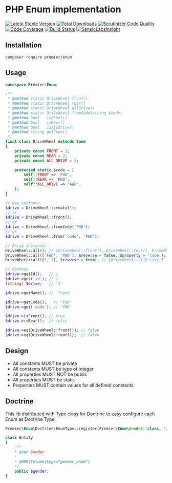 # PHP Enum implementation

[![Latest Stable Version](https://poser.pugx.org/premier/enum/v/stable)](https://packagist.org/packages/premier/enum)
[![Total Downloads](https://poser.pugx.org/premier/enum/downloads)](https://packagist.org/packages/premier/enum)
[![Scrutinizer Code Quality](https://scrutinizer-ci.com/g/grachevko/Enum/badges/quality-score.png?b=master)](https://scrutinizer-ci.com/g/grachevko/Enum/?branch=master)
[![Code Coverage](https://scrutinizer-ci.com/g/grachevko/Enum/badges/coverage.png?b=master)](https://scrutinizer-ci.com/g/grachevko/Enum/?branch=master)
[![Build Status](https://scrutinizer-ci.com/g/grachevko/Enum/badges/build.png?b=master)](https://scrutinizer-ci.com/g/grachevko/Enum/build-status/master)
[![SensioLabsInsight](https://insight.sensiolabs.com/projects/9bc0fe1b-8b10-44b9-9a71-5819ce7ccaef/big.png)](https://insight.sensiolabs.com/projects/9bc0fe1b-8b10-44b9-9a71-5819ce7ccaef)

## Installation

```
composer require premier/enum
```

## Usage

```php
namespace Premier\Enum;

/**
 * @method static DriveWheel front()
 * @method static DriveWheel rear()
 * @method static DriveWheel allDrive()
 * @method static DriveWheel fromCode(string $code)
 * @method bool   isFront()
 * @method bool   isRear()
 * @method bool   isAllDrive()
 * @method string getCode()
 */
final class DriveWheel extends Enum
{
    private const FRONT = 1;
    private const REAR = 2;
    private const ALL_DRIVE = 3;

    protected static $code = [
        self::FRONT => 'FWD',
        self::REAR => 'RWD',
        self::ALL_DRIVE => 'AWD',
    ];
}

// New instance
$drive = DriveWheel::create(1);
// or
$drive = DriveWheel::front();
// or
$drive = DriveWheel::fromCode('FWD');
// or
$drive = DriveWheel::from('code', 'FWD');

// Array instances
DriveWheel::all(); // [DriveWheel::front(), DriveWheel::rear(), DriveWheel::allDrive()]
DriveWheel::all(['FWD', 'RWD'], $reverse = false, $property = 'code'); // [DriveWheel::front(), DriveWheel::rear()]
DriveWheel::all([1, 2], $reverse = true); // [DriveWheel::allDrive()]

// Methods
$drive->getId();   // 1
$drive->get('id'); // 1
(string) $drive;   // '1'

$drive->getName(); // 'front'

$drive->getCode();   // 'FWD'
$drive->get('code'); // 'FWD'

$drive->isFront(); // true
$drive->isRear();  // false

$drive->eq(DriveWheel::front()); // false
$drive->eq(DriveWheel::rear());  // false
```

## Design

- All constants MUST be private
- All constants MUST be type of integer
- All properties MUST NOT be public
- All properties MUST be static
- Properties MUST contain values for all defined constants

## Doctrine

This lib distributed with Type class for Doctrine to easy configure each Enum as Doctrine Type. 

```php
Premier\Enum\Doctrine\EnumType::register(Premier\Enum\Gender::class, 'gender_enum', $property = 'id');

class Entity 
{
    /**
    * @var Gender
    * 
    * @ORM\Column(type="gender_enum") 
    */
    public $gender;
}
```
